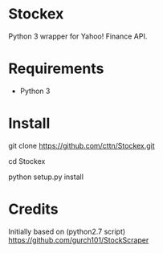 Stockex
======

Python 3 wrapper for Yahoo! Finance API.


Requirements
============

* Python 3


Install
=======

git clone https://github.com/cttn/Stockex.git

cd Stockex

python setup.py install


Credits
=======

Initially based on (python2.7 script) https://github.com/gurch101/StockScraper



